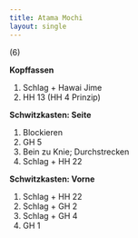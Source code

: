 ```yaml
---
title: Atama Mochi
layout: single
---
```


(6)

**Kopffassen**

1.  Schlag + Hawai Jime
2.  HH 13 (HH 4 Prinzip)

**Schwitzkasten: Seite**

1.  Blockieren
2.  GH 5
3.  Bein zu Knie; Durchstrecken
4.  Schlag + HH 22

**Schwitzkasten: Vorne**

1.  Schlag + HH 22
2.  Schlag + GH 2
3.  Schlag + GH 4
4.  GH 1

